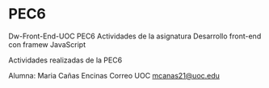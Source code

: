 # PEC6

Dw-Front-End-UOC PEC6 Actividades de la asignatura Desarrollo front-end con framew JavaScript

Actividades realizadas de la PEC6

Alumna: Maria Cañas Encinas Correo UOC mcanas21@uoc.edu
